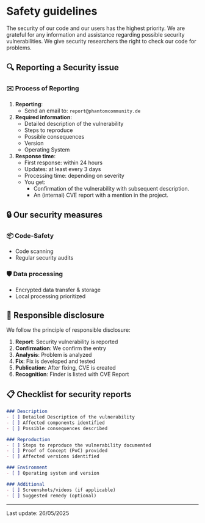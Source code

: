 # Safety guidelines

The security of our code and our users has the highest priority. We are grateful for any information and assistance regarding possible security vulnerabilities. We give security researchers the right to check our code for problems.

## 🔍 Reporting a Security issue

### ✉️ Process of Reporting

1. **Reporting**:
   * Send an email to: `report@phantomcommunity.de`
2. **Required information**:
   * Detailed description of the vulnerability
   * Steps to reproduce
   * Possible consequences
   * Version
   * Operating System
3. **Response time**:
   * First response: within 24 hours
   * Updates: at least every 3 days
   * Processing time: depending on severity
   * You get:
     * Confirmation of the vulnerability with subsequent description.
     * An (internal) CVE report with a mention in the project.

## 🔒 Our security measures

### 📦 Code-Safety

* Code scanning
* Regular security audits

### 🛡️ Data processing

* Encrypted data transfer & storage
* Local processing prioritized

## 📜 Responsible disclosure

We follow the principle of responsible disclosure:

1. **Report**: Security vulnerability is reported
2. **Confirmation**: We confirm the entry
3. **Analysis**: Problem is analyzed
4. **Fix**: Fix is developed and tested
5. **Publication**: After fixing, CVE is created
6. **Recognition**: Finder is listed with CVE Report

## 📋 Checklist for security reports

```markdown
### Description
- [ ] Detailed Description of the vulnerability
- [ ] Affected components identified
- [ ] Possible consequences described

### Reproduction
- [ ] Steps to reproduce the vulnerability documented
- [ ] Proof of Concept (PoC) provided
- [ ] Affected versions identified

### Environment
- [ ] Operating system and version

### Additional
- [ ] Screenshots/videos (if applicable)
- [ ] Suggested remedy (optional)
```

***

Last update: 26/05/2025
